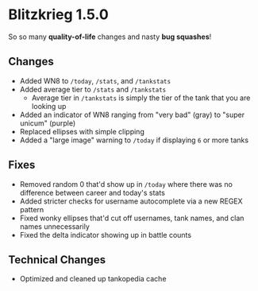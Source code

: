 # Blitzkrieg 1.5.0

So so many **quality-of-life** changes and nasty **bug squashes**!

## Changes

- Added WN8 to `/today`, `/stats`, and `/tankstats`
- Added average tier to `/stats` and `/tankstats`
  - Average tier in `/tankstats` is simply the tier of the tank that you are looking up
- Added an indicator of WN8 ranging from "very bad" (gray) to "super unicum" (purple)
- Replaced ellipses with simple clipping
- Added a "large image" warning to `/today` if displaying `6` or more tanks

## Fixes

- Removed random 0 that'd show up in `/today` where there was no difference between career and today's stats
- Added stricter checks for username autocomplete via a new REGEX pattern
- Fixed wonky ellipses that'd cut off usernames, tank names, and clan names unnecessarily
- Fixed the delta indicator showing up in battle counts

## Technical Changes

- Optimized and cleaned up tankopedia cache

